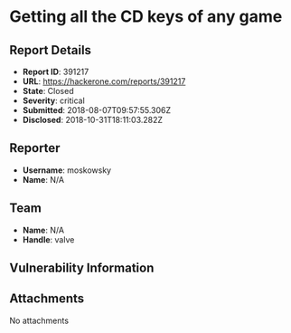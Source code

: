 # Getting all the CD keys of any game

## Report Details
- **Report ID**: 391217
- **URL**: https://hackerone.com/reports/391217
- **State**: Closed
- **Severity**: critical
- **Submitted**: 2018-08-07T09:57:55.306Z
- **Disclosed**: 2018-10-31T18:11:03.282Z

## Reporter
- **Username**: moskowsky
- **Name**: N/A

## Team
- **Name**: N/A
- **Handle**: valve

## Vulnerability Information


## Attachments
No attachments
